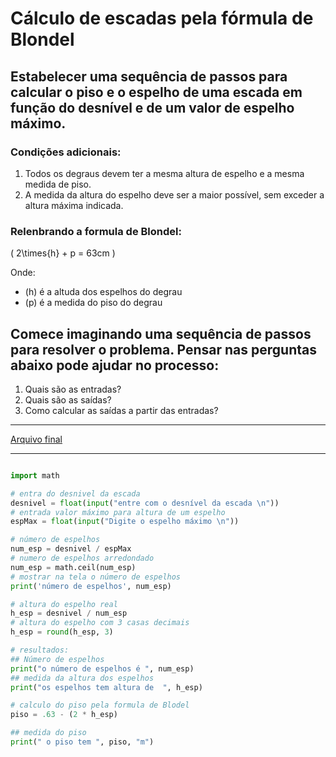 # Cálculo de escadas pela fórmula de Blondel

## Estabelecer uma sequência de passos para calcular o piso e o espelho de uma escada em função do desnível e de um valor de espelho máximo.

### Condições adicionais:

1. Todos os degraus devem ter a mesma altura de espelho e a mesma medida de piso.
2. A medida da altura do espelho deve ser a maior possível, sem exceder a altura máxima indicada.

### Relenbrando a formula de Blondel:

\(
    2\times{h} + p = 63cm
\)

Onde: 
- \(h\) é a altuda dos espelhos do degrau
- \(p\) é a medida do piso do degrau

## Comece imaginando uma sequência de passos para resolver o problema. Pensar nas perguntas abaixo pode ajudar no processo:
1. Quais são as entradas?
2. Quais são as saídas?
3. Como calcular as saídas a partir das entradas?
______________________________


[Arquivo final](./calculoDeEscadas.py)

______________________________

```Python

import math

# entra do desnivel da escada
desnivel = float(input("entre com o desnível da escada \n"))
# entrada valor máximo para altura de um espelho
espMax = float(input("Digite o espelho máximo \n"))

# número de espelhos
num_esp = desnivel / espMax
# numero de espelhos arredondado
num_esp = math.ceil(num_esp)
# mostrar na tela o número de espelhos
print('número de espelhos', num_esp)

# altura do espelho real
h_esp = desnivel / num_esp
# altura do espelho com 3 casas decimais
h_esp = round(h_esp, 3)

# resultados:
## Número de espelhos
print("o número de espelhos é ", num_esp)
## medida da altura dos espelhos
print("os espelhos tem altura de  ", h_esp)

# calculo do piso pela formula de Blodel
piso = .63 - (2 * h_esp)

## medida do piso
print(" o piso tem ", piso, "m")


```

